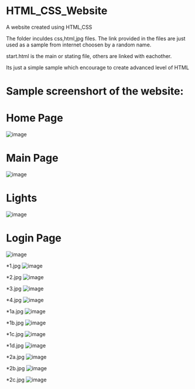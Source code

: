 # HTML_CSS_Website
A website created using HTML,CSS

The folder inculdes css,html,jpg files. The link provided in the files are just used as a sample from internet choosen by a random name.

start.html is the main or stating file, others are linked with eachother.

Its just a simple sample which encourage to create advanced level of HTML

# Sample screenshort of the website:

# Home Page
![image](https://user-images.githubusercontent.com/88304166/178149693-5cb8388b-8f8f-4e2e-a4bb-a7c8d8a043eb.png)

# Main Page
![image](https://user-images.githubusercontent.com/88304166/178149718-568d5979-f8bc-4367-ae41-350bca0a8c6e.png)

# Lights
![image](https://user-images.githubusercontent.com/88304166/178149676-3ec29e86-764b-4e0f-93bb-5c3a6a66fae7.png)

# Login Page
![image](https://user-images.githubusercontent.com/88304166/178149649-2f539422-a273-44e8-9c92-2b80f46a448b.png)



*1.jpg
![image](https://user-images.githubusercontent.com/88304166/178020394-c4c2f480-4b49-4523-93f2-4a3a3cdd9568.png)

*2.jpg
![image](https://user-images.githubusercontent.com/88304166/178149492-6c4701dd-9be0-489b-9f56-cb1d7494ff70.png)

*3.jpg
![image](https://user-images.githubusercontent.com/88304166/178149609-a5a2bdcd-7da2-462a-a23d-4931f83d6bf7.png)

*4.jpg
![image](https://user-images.githubusercontent.com/88304166/178149621-fc0b94a8-db17-4898-bec4-327e25f1b51d.png)

*1a.jpg
![image](https://user-images.githubusercontent.com/88304166/178149394-8b56c827-6320-4731-814f-1ca0ad587be4.png)

*1b.jpg
![image](https://user-images.githubusercontent.com/88304166/178149427-fa5aa967-a355-48d5-bd73-b33e0b4b7665.png)

*1c.jpg
![image](https://user-images.githubusercontent.com/88304166/178149444-63e3b6fd-38ba-4479-9f4e-cf723430553e.png)

*1d.jpg
![image](https://user-images.githubusercontent.com/88304166/178149461-db6a8f07-dc28-4afb-a7e0-2883c8ef7fa8.png)

*2a.jpg
![image](https://user-images.githubusercontent.com/88304166/178149555-0942f20d-04f2-474e-a7f5-34bab9a1a38e.png)

*2b.jpg
![image](https://user-images.githubusercontent.com/88304166/178149574-8474d9e4-b0f5-4ffa-acb8-c332e65d42b9.png)

*2c.jpg
![image](https://user-images.githubusercontent.com/88304166/178149587-a4eb1905-702c-49da-b0c1-2d440f9b34a6.png)

